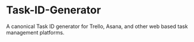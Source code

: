 Task-ID-Generator
=================

A canonical Task ID generator for Trello, Asana, and other web based task management platforms.
